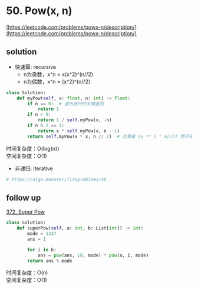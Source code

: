 # 50. Pow(x, n)
[https://leetcode.com/problems/powx-n/description/](https://leetcode.com/problems/powx-n/description/)


## solution

- 快速幂: recursive
  - n为奇数，x^n = x(x^2)^(n//2)
  - n为偶数，x^n = (x^2)^(n//2)

```python
class Solution:
    def myPow(self, x: float, n: int) -> float:
        if n == 0:  # 退出递归的关键返回
            return 1
        if n < 0:
            return 1 / self.myPow(x, -n)
        if n % 2 == 1:
            return x * self.myPow(x, n - 1)
        return self.myPow(x * x, n // 2)  # 注意是 (x ** 2 ^ n//2) 而不是 (x ^ n//2 ^ 2)
```
时间复杂度：O(log(n)) <br>
空间复杂度：O(1)


- 非递归: iterative
```python
# https://algo.monster/liteproblems/50

```


## follow up

[372. Super Pow](https://leetcode.com/problems/super-pow/description/)
```python
class Solution:
    def superPow(self, a: int, b: List[int]) -> int:
        mode = 1337
        ans = 1

        for i in b:
            ans = pow(ans, 10, mode) * pow(a, i, mode)
        return ans % mode
```
时间复杂度：O(n) <br>
空间复杂度：O(1)
